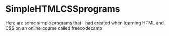 # SimpleHTMLCSSprograms
Here are some simple programs that I had created when learning HTML and CSS on an online course called freecodecamp

